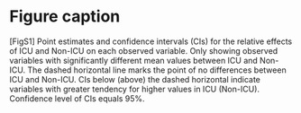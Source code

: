 # Figure caption

[FigS1] Point estimates and confidence intervals (CIs) for the relative effects of ICU and Non-ICU on each observed variable. Only showing observed variables with significantly different mean values between ICU and Non-ICU. The dashed horizontal line marks the point of no differences between ICU and Non-ICU. CIs below (above) the dashed horizontal indicate variables with greater tendency for higher values in ICU (Non-ICU). Confidence level of CIs equals 95%.  
